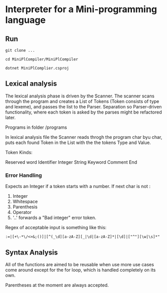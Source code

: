 # Interpreter for a Mini-programming language

## Run

```git clone ...```

```cd MiniPlCompiler/MiniPlCompiler```

```dotnet MiniPlComplier.csproj```

## Lexical analysis

The lexical analysis phase is driven by the Scanner. The scanner scans through the program and creates a List of Tokens (Token consists of type and lexeme), and passes the list to the Parser. Separation so Parser-driven functionality, where each token is asked by the parses might be refactored later. 



Programs in folder /programs

In lexical analysis file the Scanner reads throgh the program char byu char, puts each found Token in the List<Token> with the the tokens Type and Value.

Token Kinds: 

Reserved word
Identifier
Integer
String
Keyword
Comment
End


### Error Handling

Expects an Integer if a token starts with a number. If next char is not :
1. Integer
2. Whitespace
3. Parenthesis
4. Operator
5. '..'
forwards a "Bad integer" error token. 


Regex of acceptable input is something like this: 

``` :=|[+\-*\/<>&;()]|[^(_\d][a-zA-Z][_|\d|[a-zA-Z]*|[\d]|["^"][\w|\s]*" ```

## Syntax Analysis



All of the functions are aimed to be reusable when use more use cases come around except for the for loop, which is handled completely on its own. 

Parentheses at the moment are always accepted. 